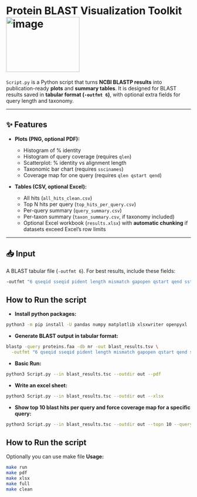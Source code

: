 # Protein BLAST Visualization Toolkit     <img width="200" height="150" alt="image" src="https://github.com/user-attachments/assets/5bac13ee-b5c2-4f39-9ec2-affb5b543ba3" />


`Script.py` is a Python script that turns **NCBI BLASTP results** into publication-ready **plots** and **summary tables**. 
It is designed for BLAST results saved in **tabular format (`-outfmt 6`)**, with optional extra fields for query length and taxonomy.

---

## ✨ Features

- **Plots (PNG, optional PDF):**
  - Histogram of % identity 
  - Histogram of query coverage (requires `qlen`) 
  - Scatterplot: % identity vs alignment length 
  - Taxonomic bar chart (requires `sscinames`) 
  - Coverage map for one query (requires `qlen qstart qend`) 

- **Tables (CSV, optional Excel):**
  - All hits (`all_hits_clean.csv`) 
  - Top N hits per query (`top_hits_per_query.csv`) 
  - Per-query summary (`query_summary.csv`) 
  - Per-taxon summary (`taxon_summary.csv`, if taxonomy included) 
  - Optional Excel workbook (`results.xlsx`) with **automatic chunking** if datasets exceed Excel’s row limits 

---
## 📥 Input
A BLAST tabular file (`-outfmt 6`). 
For best results, include these fields:

```bash
-outfmt "6 qseqid sseqid pident length mismatch gapopen qstart qend sstart send evalue bitscore qlen slen staxids sscinames salltitles"
```

##  How to Run the script
- **Install python packages:**
```bash
python3 -m pip install -U pandas numpy matplotlib xlsxwriter openpyxl
```
 - **Generate BLAST output in tabular format:**
   
```bash
blastp -query proteins.faa -db nr -out blast_results.tsv \
  -outfmt "6 qseqid sseqid pident length mismatch gapopen qstart qend sstart send evalue bitscore qlen slen staxids sscinames salltitles" 
```
 - **Basic Run:**

```bash
python3 Script.py --in blast_results.tsc --outdir out --pdf   
```

 - **Write an excel sheet:**

```bash
python3 Script.py --in blast_results.tsc --outdir out --xlsx  
```

  - **Show top 10 blast hits per query and force coverage map for a specific query:**

```bash
python3 Script.py --in blast_results.tsc --outdir out --topn 10 --query My_query_ID --pdf --xlsx  
```
##  How to Run the script
Optionally you can use make file
 **Usage:**
 ```bash
make run
make pdf
make xlsx
make full
make clean
```




